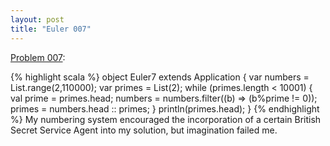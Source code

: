 ```yaml
---
layout: post
title: "Euler 007"
---
```


[Problem 007]\:

{% highlight scala %}
object Euler7 extends Application {
  var numbers = List.range(2,110000);
  var primes = List(2);
  while (primes.length < 10001) {
    val prime = primes.head;
    numbers = numbers.filter((b) => (b%prime != 0));
    primes = numbers.head :: primes;
  }
  println(primes.head);
}
{% endhighlight %}
My numbering system encouraged the incorporation of a certain British Secret Service Agent into my solution, but imagination failed me.



[Problem 007]: http://projecteuler.net/index.php?section=problems&id=7
